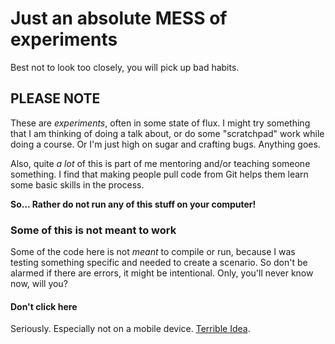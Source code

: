 # Just an absolute MESS of experiments

Best not to look too closely, you will pick up bad habits.

## PLEASE NOTE

These are _experiments_, often in some state of flux. I might
try something that I am thinking of doing a talk about, or do
some "scratchpad" work while doing a course. Or I'm just high
on sugar and crafting bugs. Anything goes.

Also, quite _a lot_ of this is part of me mentoring and/or
teaching someone something. I find that making people pull code
from Git helps them learn some basic skills in the process.

__So... Rather do not run any of this stuff on your computer!__

### Some of this is not meant to work

Some of the code here is not _meant_ to compile or run, because
I was testing something specific and needed to create a scenario.
So don't be alarmed if there are errors, it might be intentional. Only,
you'll never know now, will you?

#### Don't click here ####
Seriously. Especially not on a mobile device.  [Terrible Idea](https://liquid.nofuss.co.za).
